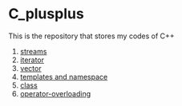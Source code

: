 # C_plusplus
<p>This is the repository that stores my codes of C++</p>
<ol>
   <li><a href = "https://github.com/eric2003-tj/C_plusplus/tree/main/streams">streams</a></li>
   <li><a href="https://github.com/eric2003-tj/C_plusplus/tree/main/iterator">iterator</a></li>
   <li><a href="https://github.com/eric2003-tj/C_plusplus/tree/main/vector">vector</a></li>
   <li><a href="https://github.com/eric2003-tj/C_plusplus/tree/main/templates">templates and namespace</a></li>
   <li><a href="https://github.com/eric2003-tj/C_plusplus/tree/main/class">class</a></li>
   <li><a href = "https://github.com/eric2003-tj/C_plusplus/tree/main/operator-overloading">operator-overloading</a></li>
</ol>
